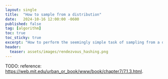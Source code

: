 ```yaml
---
layout: single
title:  "How to sample from a distribution"
date:   2024-10-16 12:00:00 -0600
published: false
tag: [algorithm]
toc: true
toc_sticky: true
excerpt: "How to perform the seemingly simple task of sampling from a distribution."
header:
  teaser: assets/images/rendezvous_hashing.png
---
```

TODO: reference: https://web.mit.edu/urban_or_book/www/book/chapter7/7.1.3.html.
